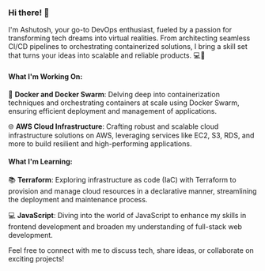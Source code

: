 ### Hi there! 👋

I'm Ashutosh, your go-to DevOps enthusiast, fueled by a passion for transforming tech dreams into virtual realities. From architecting seamless CI/CD pipelines to orchestrating containerized solutions, I bring a skill set that turns your ideas into scalable and reliable products. 💻🚀

#### What I'm Working On:

🔭 **Docker and Docker Swarm**: Delving deep into containerization techniques and orchestrating containers at scale using Docker Swarm, ensuring efficient deployment and management of applications.

🌐 **AWS Cloud Infrastructure**: Crafting robust and scalable cloud infrastructure solutions on AWS, leveraging services like EC2, S3, RDS, and more to build resilient and high-performing applications.

#### What I'm Learning:

📚 **Terraform**: Exploring infrastructure as code (IaC) with Terraform to provision and manage cloud resources in a declarative manner, streamlining the deployment and maintenance process.

💻 **JavaScript**: Diving into the world of JavaScript to enhance my skills in frontend development and broaden my understanding of full-stack web development.

Feel free to connect with me to discuss tech, share ideas, or collaborate on exciting projects!
